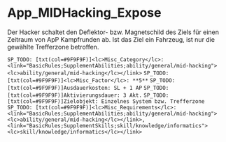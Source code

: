 # App_MIDHacking_Expose

Der Hacker schaltet den Deflektor- bzw. Magnetschild des Ziels für einen Zeitraum von ApP Kampfrunden ab. Ist das Ziel ein Fahrzeug, ist nur die gewählte Trefferzone betroffen.

`SP_TODO: [txt(col=#9F9F9F)]<lc>Misc_Category</lc>: <link="BasicRules;SupplementAbilities;ability/general/mid-hacking"><lc>ability/general/mid-hacking</lc></link>`
`SP_TODO: [txt(col=#9F9F9F)]<lc>Misc_Factor</lc>: **5**`
`SP_TODO: [txt(col=#9F9F9F)]Ausdauerkosten: SL + 1 AP`
`SP_TODO: [txt(col=#9F9F9F)]Aktivierungsdauer: 3 Akt.`
`SP_TODO: [txt(col=#9F9F9F)]Zielobjekt: Einzelnes System bzw. Trefferzone`
`SP_TODO: [txt(col=#9F9F9F)]<lc>Misc_Requirements</lc>: <link="BasicRules;SupplementAbilities;ability/general/mid-hacking"><lc>ability/general/mid-hacking</lc></link>, <link="BasicRules;SupplementSkills;skill/knowledge/informatics"><lc>skill/knowledge/informatics</lc></link>`
